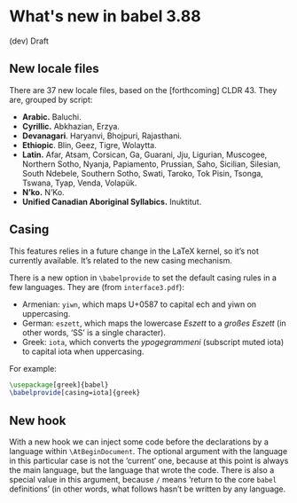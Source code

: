 # What's new in babel 3.88

(dev) Draft

## New locale files

There are 37 new locale files, based on the [forthcoming] CLDR 43. They are, grouped by script:
* **Arabic.** Baluchi.
* **Cyrillic.** Abkhazian, Erzya.
* **Devanagari**. Haryanvi, Bhojpuri, Rajasthani.
* **Ethiopic**. Blin, Geez, Tigre, Wolaytta.
* **Latin.** Afar, Atsam, Corsican, Ga, Guarani, Jju, Ligurian, Muscogee, Northern Sotho, Nyanja, Papiamento, Prussian, Saho, Sicilian, Silesian, South Ndebele, Southern Sotho, Swati, Taroko, Tok Pisin, Tsonga, Tswana, Tyap, Venda, Volapük.
* **N’ko.** N’Ko.
* **Unified Canadian Aboriginal Syllabics.** Inuktitut.

## Casing

This features relies in a future change in the LaTeX kernel, so it’s
not currently available. It’s related to the new casing mechanism.

There is a new option in `\babelprovide` to set the default casing
rules in a few languages. They are (from `interface3.pdf`):
* Armenian: `yiwn`, which maps U+0587 to capital ech and yiwn on
  uppercasing.
* German: `eszett`, which maps the lowercase *Eszett* to a *großes
  Eszett* (in other words, ‘SS’ is a single character).
* Greek: `iota`, which converts the *ypogegrammeni* (subscript muted
  iota) to capital iota when uppercasing.

For example:
```tex
\usepackage[greek]{babel}
\babelprovide[casing=iota]{greek}
```

## New hook

With a new hook we can inject some code before the declarations by a
language within `\AtBeginDocument`. The optional argument with the
language in this particular case is not the ‘current’ one, because at
this point is always the main language, but the language that wrote the
code. There is also a special value in this argument, because `/` means
‘return to the core `babel` definitions’ (in other words, what follows
hasn’t be written by any language.
